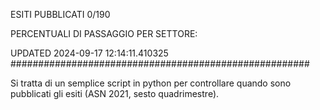 ESITI PUBBLICATI 0/190 

PERCENTUALI DI PASSAGGIO PER SETTORE:

UPDATED 2024-09-17 12:14:11.410325
###################################################### 

Si tratta di un semplice script in python per controllare quando sono pubblicati gli esiti (ASN 2021, sesto quadrimestre).

